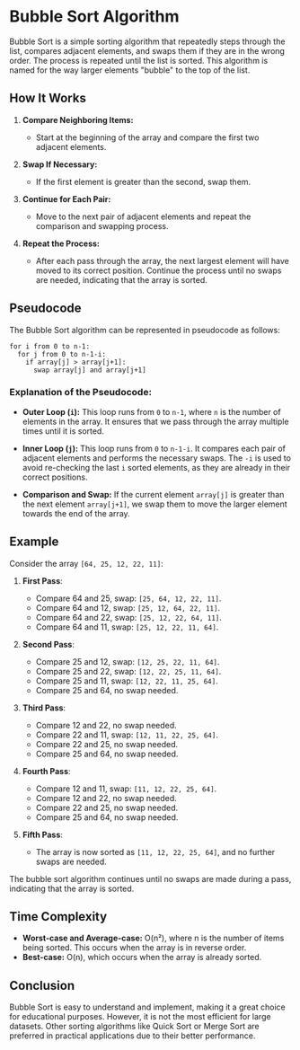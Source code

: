# Bubble Sort Algorithm

Bubble Sort is a simple sorting algorithm that repeatedly steps through the list, compares adjacent elements, and swaps them if they are in the wrong order. The process is repeated until the list is sorted. This algorithm is named for the way larger elements "bubble" to the top of the list.

## How It Works

1. **Compare Neighboring Items:** 
   - Start at the beginning of the array and compare the first two adjacent elements.
   
2. **Swap If Necessary:** 
   - If the first element is greater than the second, swap them.

3. **Continue for Each Pair:**
   - Move to the next pair of adjacent elements and repeat the comparison and swapping process.

4. **Repeat the Process:** 
   - After each pass through the array, the next largest element will have moved to its correct position. Continue the process until no swaps are needed, indicating that the array is sorted.

## Pseudocode

The Bubble Sort algorithm can be represented in pseudocode as follows:
```
for i from 0 to n-1:
  for j from 0 to n-1-i:
    if array[j] > array[j+1]:
      swap array[j] and array[j+1]
```

### Explanation of the Pseudocode:

- **Outer Loop (`i`):** This loop runs from `0` to `n-1`, where `n` is the number of elements in the array. It ensures that we pass through the array multiple times until it is sorted.
  
- **Inner Loop (`j`):** This loop runs from `0` to `n-1-i`. It compares each pair of adjacent elements and performs the necessary swaps. The `-i` is used to avoid re-checking the last `i` sorted elements, as they are already in their correct positions.

- **Comparison and Swap:** If the current element `array[j]` is greater than the next element `array[j+1]`, we swap them to move the larger element towards the end of the array.

## Example

Consider the array `[64, 25, 12, 22, 11]`:

1. **First Pass**:
   - Compare 64 and 25, swap: `[25, 64, 12, 22, 11]`.
   - Compare 64 and 12, swap: `[25, 12, 64, 22, 11]`.
   - Compare 64 and 22, swap: `[25, 12, 22, 64, 11]`.
   - Compare 64 and 11, swap: `[25, 12, 22, 11, 64]`.

2. **Second Pass**:
   - Compare 25 and 12, swap: `[12, 25, 22, 11, 64]`.
   - Compare 25 and 22, swap: `[12, 22, 25, 11, 64]`.
   - Compare 25 and 11, swap: `[12, 22, 11, 25, 64]`.
   - Compare 25 and 64, no swap needed.

3. **Third Pass**:
   - Compare 12 and 22, no swap needed.
   - Compare 22 and 11, swap: `[12, 11, 22, 25, 64]`.
   - Compare 22 and 25, no swap needed.
   - Compare 25 and 64, no swap needed.

4. **Fourth Pass**:
   - Compare 12 and 11, swap: `[11, 12, 22, 25, 64]`.
   - Compare 12 and 22, no swap needed.
   - Compare 22 and 25, no swap needed.
   - Compare 25 and 64, no swap needed.

5. **Fifth Pass**:
   - The array is now sorted as `[11, 12, 22, 25, 64]`, and no further swaps are needed.

The bubble sort algorithm continues until no swaps are made during a pass, indicating that the array is sorted.

## Time Complexity

- **Worst-case and Average-case:** O(n²), where n is the number of items being sorted. This occurs when the array is in reverse order.
- **Best-case:** O(n), which occurs when the array is already sorted.

## Conclusion

Bubble Sort is easy to understand and implement, making it a great choice for educational purposes. However, it is not the most efficient for large datasets. Other sorting algorithms like Quick Sort or Merge Sort are preferred in practical applications due to their better performance.
